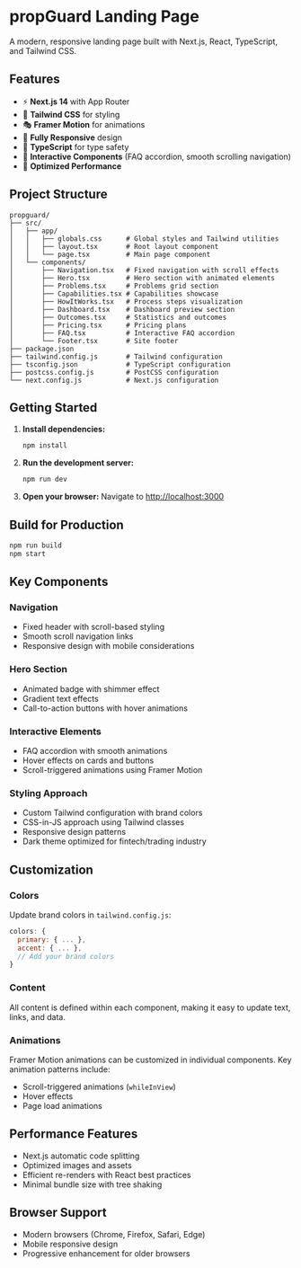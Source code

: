 # propGuard Landing Page

A modern, responsive landing page built with Next.js, React, TypeScript, and Tailwind CSS.

## Features

- ⚡ **Next.js 14** with App Router
- 🎨 **Tailwind CSS** for styling
- 🎭 **Framer Motion** for animations
- 📱 **Fully Responsive** design
- 🎯 **TypeScript** for type safety
- 🎪 **Interactive Components** (FAQ accordion, smooth scrolling navigation)
- 🚀 **Optimized Performance**

## Project Structure

```
propguard/
├── src/
│   ├── app/
│   │   ├── globals.css      # Global styles and Tailwind utilities
│   │   ├── layout.tsx       # Root layout component
│   │   └── page.tsx         # Main page component
│   └── components/
│       ├── Navigation.tsx   # Fixed navigation with scroll effects
│       ├── Hero.tsx         # Hero section with animated elements
│       ├── Problems.tsx     # Problems grid section
│       ├── Capabilities.tsx # Capabilities showcase
│       ├── HowItWorks.tsx   # Process steps visualization
│       ├── Dashboard.tsx    # Dashboard preview section
│       ├── Outcomes.tsx     # Statistics and outcomes
│       ├── Pricing.tsx      # Pricing plans
│       ├── FAQ.tsx          # Interactive FAQ accordion
│       └── Footer.tsx       # Site footer
├── package.json
├── tailwind.config.js       # Tailwind configuration
├── tsconfig.json            # TypeScript configuration
├── postcss.config.js        # PostCSS configuration
└── next.config.js           # Next.js configuration
```

## Getting Started

1. **Install dependencies:**
   ```bash
   npm install
   ```

2. **Run the development server:**
   ```bash
   npm run dev
   ```

3. **Open your browser:**
   Navigate to [http://localhost:3000](http://localhost:3000)

## Build for Production

```bash
npm run build
npm start
```

## Key Components

### Navigation
- Fixed header with scroll-based styling
- Smooth scroll navigation links
- Responsive design with mobile considerations

### Hero Section
- Animated badge with shimmer effect
- Gradient text effects
- Call-to-action buttons with hover animations

### Interactive Elements
- FAQ accordion with smooth animations
- Hover effects on cards and buttons
- Scroll-triggered animations using Framer Motion

### Styling Approach
- Custom Tailwind configuration with brand colors
- CSS-in-JS approach using Tailwind classes
- Responsive design patterns
- Dark theme optimized for fintech/trading industry

## Customization

### Colors
Update brand colors in `tailwind.config.js`:
```javascript
colors: {
  primary: { ... },
  accent: { ... },
  // Add your brand colors
}
```

### Content
All content is defined within each component, making it easy to update text, links, and data.

### Animations
Framer Motion animations can be customized in individual components. Key animation patterns include:
- Scroll-triggered animations (`whileInView`)
- Hover effects
- Page load animations

## Performance Features

- Next.js automatic code splitting
- Optimized images and assets
- Efficient re-renders with React best practices
- Minimal bundle size with tree shaking

## Browser Support

- Modern browsers (Chrome, Firefox, Safari, Edge)
- Mobile responsive design
- Progressive enhancement for older browsers
